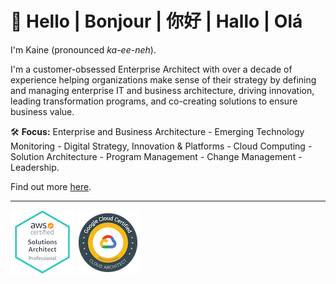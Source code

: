 # 👋 Hello | Bonjour | 你好 | Hallo | Olá

I'm Kaine (pronounced _ka-ee-neh_). 

I'm a customer-obsessed Enterprise Architect with over a decade of experience helping organizations make sense of their strategy by defining and managing enterprise IT and business architecture, driving innovation, leading transformation programs, and co-creating solutions to ensure business value. 

🛠️ **Focus:** Enterprise and Business Architecture - Emerging Technology Monitoring - Digital Strategy, Innovation & Platforms - Cloud Computing - Solution Architecture - Program Management - Change Management - Leadership.

Find out more [here](https://www.kaine.pro).

---
[![AWS Solutions Architect](https://github.com/kainepro/kainepro/blob/master/badges/aws.png)](https://www.youracclaim.com/badges/b97f9d39-8405-496f-94eb-c116b5fd4c8b/public_url)
[![Google Cloud Architect](https://github.com/kainepro/kainepro/blob/master/badges/gcp.png)](https://www.credential.net/b0b7440f-1550-46e5-8ac4-9d2649a7e1f1)
